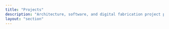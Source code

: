 ```yaml
---
title: "Projects"
description: "Architecture, software, and digital fabrication project projects that I've been a part of."
layout: "section"
---
```

